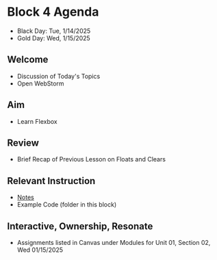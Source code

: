 
# Block 4 Agenda
- Black Day: Tue, 1/14/2025
- Gold Day: Wed, 1/15/2025

## Welcome

- Discussion of Today's Topics
- Open WebStorm

## Aim

- Learn Flexbox

## Review

- Brief Recap of Previous Lesson on Floats and Clears

## Relevant Instruction

- [Notes](Notes.md)
- Example Code (folder in this block)

## Interactive, Ownership, Resonate

- Assignments listed in Canvas under Modules for Unit 01, Section 02, Wed 01/15/2025